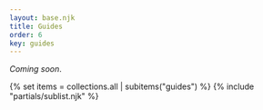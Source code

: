 ```yaml
---
layout: base.njk
title: Guides
order: 6
key: guides
---
```


_Coming soon_.

{% set items = collections.all | subitems("guides") %}
{% include "partials/sublist.njk" %}
